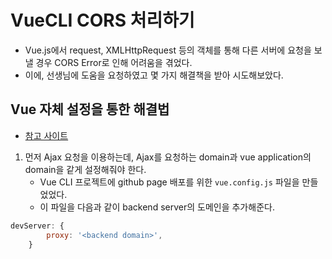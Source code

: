 # VueCLI CORS 처리하기

- Vue.js에서 request, XMLHttpRequest 등의 객체를 통해 다른 서버에 요청을 보낼 경우 CORS Error로 인해 어려움을 겪었다.
- 이에, 선생님에 도움을 요청하였고 몇 가지 해결책을 받아 시도해보았다.

## Vue 자체 설정을 통한 해결법

- [참고 사이트](https://medium.com/js-dojo/how-to-deal-with-cors-error-on-vue-cli-3-d78c024ce8d3)

1. 먼저 Ajax 요청을 이용하는데, Ajax를 요청하는 domain과 vue application의 domain을 같게 설정해줘야 한다.
   - Vue CLI 프로젝트에 github page 배포를 위한 `vue.config.js` 파일을 만들었었다.
   - 이 파일을 다음과 같이 backend server의 도메인을 추가해준다.

```javascript
devServer: {
        proxy: '<backend domain>',
    }
```



